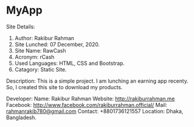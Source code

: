 # MyApp

Site Details:
1. Author: Rakibur Rahman
2. Site Lunched: 07 December, 2020.
3. Site Name: RawCash
4. Acronym: rCash
5. Used Languages: HTML, CSS and Bootstrap.
6. Catagory: Static Site.

Description:
This is a simple project. I am lunching an earning app recenty.
So, I created this site to download my products. 

Developer:
Name: Rakibur Rahman
Website: http://rakiburrahman.me
Facebook: http://www.facebook.com/rakiburrahman.official/
Mail: rahmanrakib780@gmail.com
Contact: +8801736121557
Location: Dhaka, Bangladesh.
